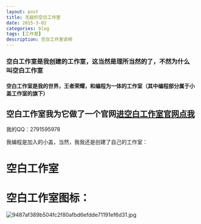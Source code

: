 ```yaml
---
layout: post
title: 无敌的空白工作室
date: 2015-3-02
categories: blog
tags: [工作室]
description: 空白工作室说明
---
```


### 空白工作室是我创建的工作室，这当然是理所当然的了，不然为什么叫空白工作室

#### 空白工作室是我的世界，王者荣耀，和编程为一体的工作室（其中编程部分属于小盖工作室的旗下）

## 空白工作室我为它做了一个官网[进空白工作室官网点我](https://a2791595978.github.io/Kongbai/)

我的QQ：2791595978

我编程是加入的小盖，当然，我我还是创建了自己的工作室：

# 空白工作室

# 空白工作室图标：
![9487af389b504fc2f80afbd6efdde71191ef6d31.jpg](http://imgsrc.baidu.com/forum/pic/item/9487af389b504fc2f80afbd6efdde71191ef6d31.jpg)
